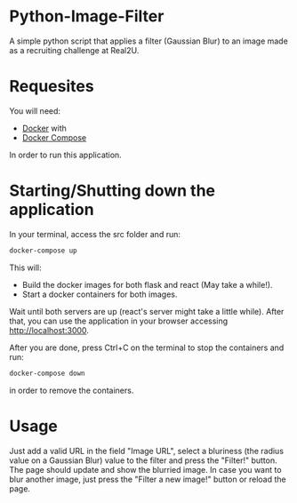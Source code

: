 # Python-Image-Filter
A simple python script that applies a filter (Gaussian Blur) to an image made as a recruiting challenge at Real2U.

# Requesites
You will need:

* [Docker](https://www.docker.com/) with
* [Docker Compose](https://docs.docker.com/compose/gettingstarted/)

In order to run this application.

# Starting/Shutting down the application

In your terminal, access the src folder and run:

```bash
docker-compose up
```

This will:
* Build the docker images for both flask and react (May take a while!).
* Start a docker containers for both images.

Wait until both servers are up (react's server might take a little while). After that, you can use the application in your browser accessing <http://localhost:3000>.

After you are done, press Ctrl+C on the terminal to stop the containers and run:

```bash
docker-compose down
```
in order to remove the containers.

# Usage

Just add a valid URL in the field "Image URL", select a bluriness (the radius value on a Gaussian Blur) value to the filter and press the "Filter!" button. The page should update and show the blurried image. In case you want to blur another image, just press the "Filter a new image!" button or reload the page.